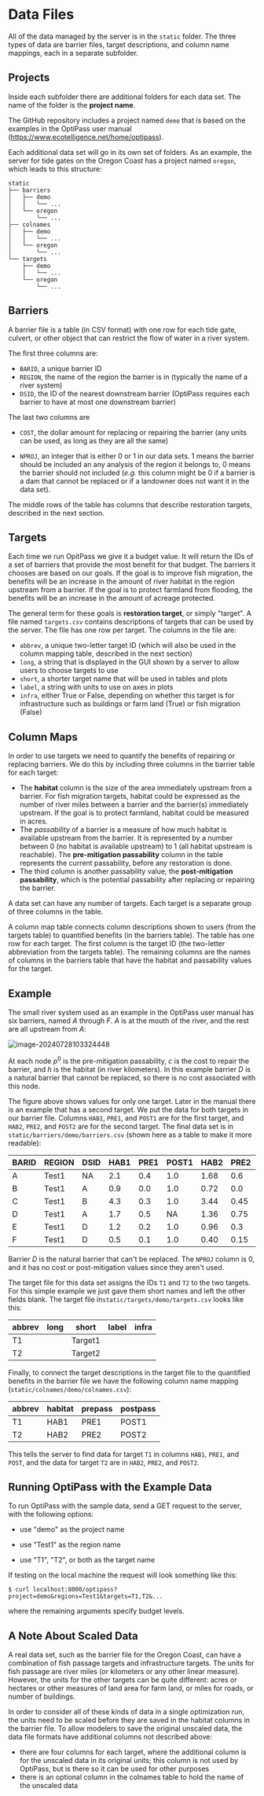 # Data Files

All of the data managed by the server is in the `static` folder.  The three types of data are barrier files, target descriptions, and column name mappings, each in a separate subfolder.

## Projects

Inside each subfolder there are additional folders for each data set.  The name of the folder is the **project name**.

The GitHub repository includes a project named `demo` that is based on the examples in the OptiPass user manual (https://www.ecotelligence.net/home/optipass).  

Each additional data set will go in its own set of folders.  As an example, the server for tide gates on the Oregon Coast has a project named `oregon`, which leads to this structure:

```
static
├── barriers
│   ├── demo
│   │   └── ...
│   └── oregon
│       └── ...
├── colnames
│   ├── demo
│   │   └── ...
│   └── oregon
│       └── ...
└── targets
    ├── demo
    │   └── ...
    └── oregon
        └── ...
```

## Barriers

A barrier file is a table (in CSV format) with one row for each tide gate, culvert, or other object that can restrict the flow of water in a river system.

The first three columns are:

- `BARID`, a unique barrier ID
- `REGION`, the name of the region the barrier is in (typically the name of a river system)
- `DSID`, the ID of the nearest downstream barrier (OptiPass requires each barrier to have at most one downstream barrier)

The last two columns are

- `COST`, the dollar amount for replacing or repairing the barrier (any units can be used, as long as they are all the same)

- `NPROJ`, an integer that is either 0 or 1 in our data sets.  1 means the barrier should be included an any analysis of the region it belongs to, 0 means the barrier should not included (_e.g._ this column might be 0 if a barrier is a dam that cannot be replaced or if a landowner does not want it in the data set).

The middle rows of the table has columns that describe restoration targets, described in the next section.

## Targets

Each time we run OpitPass we give it a budget value.  It will return the IDs of a set of barriers that provide the most benefit for that budget.  The barriers it chooses are based on our goals.  If the goal is to improve fish migration, the benefits will be an increase in the amount of river habitat in the region upstream from a barrier.  If the goal is to protect farmland from flooding, the benefits will be an increase in the amount of acreage protected.

The general term for these goals is **restoration target**, or simply "target".  A file named `targets.csv` contains descriptions of targets that can be used by the server.  The file has one row per target.  The columns in the file are:

- `abbrev`, a unique two-letter target ID (which will also be used in the column mapping table, described in the next section)
- `long`, a string that is displayed in the GUI shown by a server to allow users to choose targets to use
- `short`, a shorter target name that will be used in tables and plots
- `label`, a string with units to use on axes in plots
- `infra`, either True or False, depending on whether this target is for infrastructure such as buildings or farm land (True) or fish migration (False)

## Column Maps

In order to use targets we need to quantify the benefits of repairing or replacing barriers.  We do this by including three columns in the barrier table for each target:

- The **habitat** column is the size of the area immediately upstream from a barrier.  For fish migration targets, habitat could be expressed as the number of river miles between a barrier and the barrier(s) immediately upstream.  If the goal is to protect farmland, habitat could be measured in acres.
- The *passability* of a barrier is a measure of how much habitat is available upstream from the barrier.  It is represented by a number between 0 (no habitat is available upstream) to 1 (all habitat upstream is reachable).  The **pre-mitigation passability** column in the table represents the current passability, before any restoration is done.
- The third column is another passability value, the **post-mitigation passability**, which is the potential passability after replacing or repairing the barrier.

A data set can have any number of targets.  Each target is a separate group of three columns in the table.

A column map table connects column descriptions shown to users (from the targets table) to quantified benefits (in the barriers table).  The table has one row for each target.  The first column is the target ID (the two-letter abbreviation from the targets table).  The remaining columns are the names of columns in the barriers table that have the habitat and passability values for the target.

## Example

The small river system used as an example in the OptiPass user manual has six barriers, named *A* through *F*.  *A* is at the mouth of the river, and the rest are all upstream from *A*:

![image-20240728103324448](./assets/image-20240728103324448.png)

At each node $p^0$ is the pre-mitigation passability, $c$ is the cost to repair the barrier, and $h$ is the habitat (in river kilometers).  In this example barrier _D_ is a natural barrier that cannot be replaced, so there is no cost associated with this node.

The figure above shows values for only one target.  Later in the manual there is an example that has a second target.  We put the data for both targets in our barrier file.  Columns `HAB1`, `PRE1`, and `POST1` are for the first target, and `HAB2`, `PRE2`, and `POST2` are for the second target.  The final data set is in `static/barriers/demo/barriers.csv` (shown here as a table to make it more readable):

|  BARID | REGION | DSID | HAB1 | PRE1 | POST1 | HAB2 | PRE2 | POST2 | COST | NPROJ  |
|  ----- | ------ | ---- | ---- | ---- | ----- | ---- | ---- | ----- | ---- | -----  |
|  A | Test1 | NA | 2.1 | 0.4 | 1.0 | 1.68 | 0.6 | 1.0 | 250 | 1  |
|  B | Test1 | A | 0.9 | 0.0 | 1.0 | 0.72 | 0.0 | 1.0 | 120 | 1  |
|  C | Test1 | B | 4.3 | 0.3 | 1.0 | 3.44 | 0.45 | 1.0 | 70 | 1  |
|  D | Test1 | A | 1.7 | 0.5 | NA | 1.36 | 0.75 | NA | NA | 0  |
|  E | Test1 | D | 1.2 | 0.2 | 1.0 | 0.96 | 0.3 | 1.0 | 100 | 1  |
|  F | Test1 | D | 0.5 | 0.1 | 1.0 | 0.40 | 0.15 | 1.0 | 50 | 1  |

Barrier _D_ is the natural barrier that can't be replaced.  The `NPROJ` column is 0, and it has no cost or post-mitigation values since they aren't used.

The target file for this data set assigns the IDs `T1` and `T2` to the two targets.  For this simple example we just gave them short names and left the other fields blank.  The target file in`static/targets/demo/targets.csv` looks like this:

| abbrev | long | short   | label | infra |
| ------ | ---- | ------- | ----- | ----- |
| T1     |      | Target1 |       |       |
| T2     |      | Target2 |       |       |

Finally, to connect the target descriptions in the target file to the quantified benefits in the barrier file we have the following column name mapping (`static/colnames/demo/colnames.csv`):

|  abbrev | habitat | prepass | postpass |
|  ------ | ------- | ------- | -------- |
|  T1 | HAB1 | PRE1 | POST1 |
|  T2 | HAB2 | PRE2 | POST2 |

This tells the server to find data for target `T1` in columns `HAB1`, `PRE1`, and `POST`, and the data for target `T2` are in `HAB2`, `PRE2`, and `POST2`.

## Running OptiPass with the Example Data

To run OptiPass with the sample data, send a GET request to the server, with the following options:

- use "demo" as the project name

- use "Test1" as the region name

- use "T1", "T2", or both as the target name


If testing on the local machine the request will look something like this:

```
$ curl localhost:8000/optipass?project=demo&regions=Test1&targets=T1,T2&...
```

where the remaining arguments specify budget levels.

## A Note About Scaled Data

A real data set, such as the barrier file for the Oregon Coast, can have a combination of fish passage targets and infrastructure targets.  The units for fish passage are river miles (or kilometers or any other linear measure).  However, the units for the other targets can be quite different:  acres or hectares or other measures of land area for farm land, or miles for roads, or number of buildings.

In order to consider all of these kinds of data in a single optimization run, the units need to be scaled before they are saved in the habitat columns in the barrier file.  To allow modelers to save the original unscaled data, the data file formats have additional columns not described above:

- there are four columns for each target, where the additional column is for the unscaled data in its original units; this column is not used by OptiPass, but is there so it can be used for other purposes
- there is an optional column in the colnames table to hold the name of the unscaled data

## 
